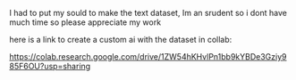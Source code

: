 I had to put my sould to make the text dataset, Im an srudent so i dont have much time so please appreciate my work

here is a link to create a custom ai with the dataset in collab:

https://colab.research.google.com/drive/1ZW54hKHvlPn1bb9kYBDe3Gziy985F6OU?usp=sharing
